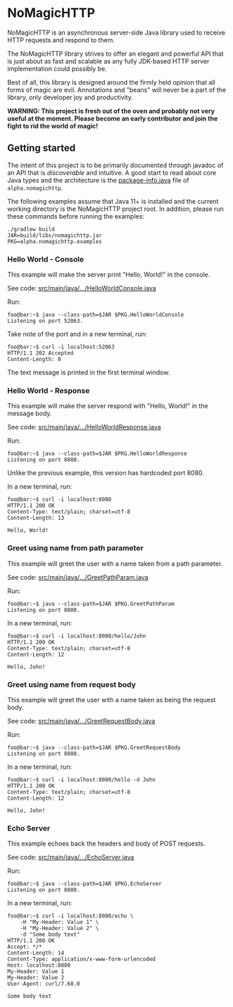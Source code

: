 # NoMagicHTTP

NoMagicHTTP is an asynchronous server-side Java library used to receive HTTP
requests and respond to them.

The NoMagicHTTP library strives to offer an elegant and powerful API that is
just about as fast and scalable as any fully JDK-based HTTP server
implementation could possibly be.

Best of all, this library is designed around the firmly held opinion that all
forms of magic are evil. Annotations and "beans" will never be a part of the
library, only developer joy and productivity.

**WARNING: This project is fresh out of the oven and probably not very useful at
the moment. Please become an early contributor and join the fight to rid the
world of magic!**

## Getting started

The intent of this project is to be primarily documented through javadoc of an
API that is _discoverable_ and intuitive. A good start to read about core Java
types and the architecture is the [package-info.java][1-1] file of
`alpha.nomagichttp`.

The following examples assume that Java 11+ is installed and the current working
directory is the NoMagicHTTP project root. In addition, please run these
commands before running the examples:

```shell
./gradlew build
JAR=build/libs/nomagichttp.jar
PKG=alpha.nomagichttp.examples
```

[1-1]: src/main/java/alpha/nomagichttp/package-info.java
[1-2]: https://docs.oracle.com/en/java/javase/12/tools/java.html#GUID-3B1CE181-CD30-4178-9602-230B800D4FAE__USINGSOURCE-FILEMODETOLAUNCHSINGLE--B5E57618

### Hello World - Console

This example will make the server print "Hello, World!" in the console.

See code: [src/main/java/.../HelloWorldConsole.java][2-1]

Run:

```console
foo@bar:~$ java --class-path=$JAR $PKG.HelloWorldConsole
Listening on port 52063.
```

Take note of the port and in a new terminal, run:

```console
foo@bar:~$ curl -i localhost:52063
HTTP/1.1 202 Accepted
Content-Length: 0
```

The text message is printed in the first terminal window.

[2-1]: src/main/java/alpha/nomagichttp/examples/HelloWorldConsole.java

### Hello World - Response

This example will make the server respond with "Hello, World!" in the message
body.

See code: [src/main/java/.../HelloWorldResponse.java][3-1]

Run:

```console
foo@bar:~$ java --class-path=$JAR $PKG.HelloWorldResponse
Listening on port 8080.
```

Unlike the previous example, this version has hardcoded port 8080.

In a new terminal, run:

```console
foo@bar:~$ curl -i localhost:8080
HTTP/1.1 200 OK
Content-Type: text/plain; charset=utf-8
Content-Length: 13

Hello, World!
```

[3-1]: src/main/java/alpha/nomagichttp/examples/HelloWorldResponse.java

### Greet using name from path parameter

This example will greet the user with a name taken from a path parameter.

See code: [src/main/java/.../GreetPathParam.java][4-1]

Run:

```console
foo@bar:~$ java --class-path=$JAR $PKG.GreetPathParam
Listening on port 8080.
```

In a new terminal, run:

```console
foo@bar:~$ curl -i localhost:8080/hello/John
HTTP/1.1 200 OK
Content-Type: text/plain; charset=utf-8
Content-Length: 12

Hello, John!
```

[4-1]: src/main/java/alpha/nomagichttp/examples/GreetPathParam.java

### Greet using name from request body

This example will greet the user with a name taken as being the request body.

See code: [src/main/java/.../GreetRequestBody.java][5-1]

Run:

```console
foo@bar:~$ java --class-path=$JAR $PKG.GreetRequestBody
Listening on port 8080.
```

In a new terminal, run:

```console
foo@bar:~$ curl -i localhost:8080/hello -d John
HTTP/1.1 200 OK
Content-Type: text/plain; charset=utf-8
Content-Length: 12

Hello, John!
```

[5-1]: src/main/java/alpha/nomagichttp/examples/GreetRequestBody.java

### Echo Server

This example echoes back the headers and body of POST requests.

See code: [src/main/java/.../EchoServer.java][6-1]

Run:

```console
foo@bar:~$ java --class-path=$JAR $PKG.EchoServer
Listening on port 8080.
```

In a new terminal, run:

```console
foo@bar:~$ curl -i localhost:8080/echo \
    -H "My-Header: Value 1" \
    -H "My-Header: Value 2" \
    -d "Some body text"
HTTP/1.1 200 OK
Accept: */*
Content-Length: 14
Content-Type: application/x-www-form-urlencoded
Host: localhost:8080
My-Header: Value 1
My-Header: Value 2
User-Agent: curl/7.68.0

Some body text
```

[6-1]: src/main/java/alpha/nomagichttp/examples/EchoServer.java